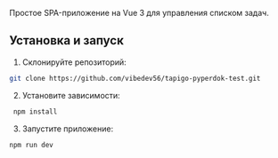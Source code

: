 Простое SPA-приложение на Vue 3 для управления списком задач.

## Установка и запуск

  1. Склонируйте репозиторий:

  ```bash 
  git clone https://github.com/vibedev56/tapigo-pyperdok-test.git 
  ```

  2. Установите зависимости:

 ```bash 
  npm install
  ```

  3. Запустите приложение:

  ```bash 
  npm run dev  
  ```
